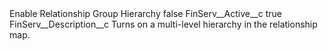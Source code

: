 <?xml version="1.0" encoding="UTF-8"?>
<CustomMetadata xmlns="http://soap.sforce.com/2006/04/metadata" xmlns:xsi="http://www.w3.org/2001/XMLSchema-instance" xmlns:xsd="http://www.w3.org/2001/XMLSchema">
    <label>Enable Relationship Group Hierarchy</label>
    <protected>false</protected>
    <values>
        <field>FinServ__Active__c</field>
        <value xsi:type="xsd:boolean">true</value>
    </values>
    <values>
        <field>FinServ__Description__c</field>
        <value xsi:type="xsd:string">Turns on a multi-level hierarchy in the relationship map.</value>
    </values>
</CustomMetadata>
